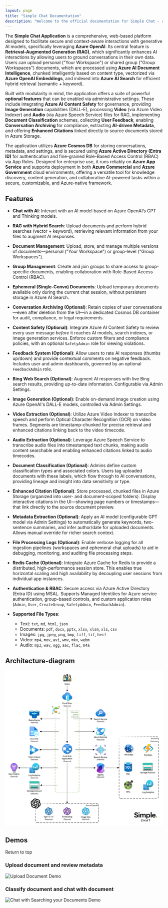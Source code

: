 ```yaml
---
layout: page
title: "Simple Chat Documentation"
description: "Welcome to the official documentation for Simple Chat - a comprehensive platform for AI-powered conversations and document intelligence."
---
```


The **Simple Chat Application** is a comprehensive, web-based platform designed to facilitate secure and context-aware interactions with generative AI models, specifically leveraging **Azure OpenAI**. Its central feature is **Retrieval-Augmented Generation (RAG)**, which significantly enhances AI interactions by allowing users to ground conversations in their own data. Users can upload personal ("Your Workspace") or shared group ("Group Workspaces") documents, which are processed using **Azure AI Document Intelligence**, chunked intelligently based on content type, vectorized via **Azure OpenAI Embeddings**, and indexed into **Azure AI Search** for efficient hybrid retrieval (semantic + keyword).

Built with modularity in mind, the application offers a suite of powerful **optional features** that can be enabled via administrative settings. These include integrating **Azure AI Content Safety** for governance, providing **Image Generation** capabilities (DALL-E), processing **Video** (via Azure Video Indexer) and **Audio** (via Azure Speech Service) files for RAG, implementing **Document Classification** schemes, collecting **User Feedback**, enabling **Conversation Archiving** for compliance, extracting **AI-driven Metadata**, and offering **Enhanced Citations** linked directly to source documents stored in Azure Storage.

The application utilizes **Azure Cosmos DB** for storing conversations, metadata, and settings, and is secured using **Azure Active Directory (Entra ID)** for authentication and fine-grained Role-Based Access Control (RBAC) via App Roles. Designed for enterprise use, it runs reliably on **Azure App Service** and supports deployment in both **Azure Commercial** and **Azure Government** cloud environments, offering a versatile tool for knowledge discovery, content generation, and collaborative AI-powered tasks within a secure, customizable, and Azure-native framework.

## Features

- **Chat with AI**: Interact with an AI model based on Azure OpenAI’s GPT and Thinking models.

- **RAG with Hybrid Search**: Upload documents and perform hybrid searches (vector + keyword), retrieving relevant information from your files to augment AI responses.

- **Document Management**: Upload, store, and manage multiple versions of documents—personal ("Your Workspace") or group-level ("Group Workspaces").

- **Group Management**: Create and join groups to share access to group-specific documents, enabling collaboration with Role-Based Access Control (RBAC).

- **Ephemeral (Single-Convo) Documents**: Upload temporary documents available only during the current chat session, without persistent storage in Azure AI Search.

- **Conversation Archiving (Optional)**: Retain copies of user conversations—even after deletion from the UI—in a dedicated Cosmos DB container for audit, compliance, or legal requirements.

- **Content Safety (Optional)**: Integrate Azure AI Content Safety to review every user message *before* it reaches AI models, search indexes, or image generation services. Enforce custom filters and compliance policies, with an optional `SafetyAdmin` role for viewing violations.

- **Feedback System (Optional)**: Allow users to rate AI responses (thumbs up/down) and provide contextual comments on negative feedback. Includes user and admin dashboards, governed by an optional `FeedbackAdmin` role.

- **Bing Web Search (Optional)**: Augment AI responses with live Bing search results, providing up-to-date information. Configurable via Admin Settings.

- **Image Generation (Optional)**: Enable on-demand image creation using Azure OpenAI's DALL-E models, controlled via Admin Settings.

- **Video Extraction (Optional)**: Utilize Azure Video Indexer to transcribe speech and perform Optical Character Recognition (OCR) on video frames. Segments are timestamp-chunked for precise retrieval and enhanced citations linking back to the video timecode.

- **Audio Extraction (Optional)**: Leverage Azure Speech Service to transcribe audio files into timestamped text chunks, making audio content searchable and enabling enhanced citations linked to audio timecodes.

- **Document Classification (Optional)**: Admins define custom classification types and associated colors. Users tag uploaded documents with these labels, which flow through to AI conversations, providing lineage and insight into data sensitivity or type.

- **Enhanced Citation (Optional)**: Store processed, chunked files in Azure Storage (organized into user- and document-scoped folders). Display interactive citations in the UI—showing page numbers or timestamps—that link directly to the source document preview.

- **Metadata Extraction (Optional)**: Apply an AI model (configurable GPT model via Admin Settings) to automatically generate keywords, two-sentence summaries, and infer author/date for uploaded documents. Allows manual override for richer search context.

- **File Processing Logs (Optional)**: Enable verbose logging for all ingestion pipelines (workspaces and ephemeral chat uploads) to aid in debugging, monitoring, and auditing file processing steps.

- **Redis Cache (Optional)**: Integrate Azure Cache for Redis to provide a distributed, high-performance session store. This enables true horizontal scaling and high availability by decoupling user sessions from individual app instances.

- **Authentication & RBAC**: Secure access via Azure Active Directory (Entra ID) using MSAL. Supports Managed Identities for Azure service authentication, group-based controls, and custom application roles (`Admin`, `User`, `CreateGroup`, `SafetyAdmin`, `FeedbackAdmin`).

- **Supported File Types**:

  -   Text: `txt`, `md`, `html`, `json`

  *   Documents: `pdf`, `docx`, `pptx`, `xlsx`, `xlsm`, `xls`, `csv`
  *   Images: `jpg`, `jpeg`, `png`, `bmp`, `tiff`, `tif`, `heif`
  *   Video: `mp4`, `mov`, `avi`, `wmv`, `mkv`, `webm`
  *   Audio: `mp3`, `wav`, `ogg`, `aac`, `flac`, `m4a`

## Architecture-diagram

![Architecture](./images/architecture.png)

## Demos

<a href="#simple-chat" style="text-decoration: none;">Return to top</a>

### Upload document and review metadata

![Upload Document Demo](./images/UploadDocumentDemo.gif)

### Classify document and chat with document

![Chat with Searching your Documents Demo](./images/ChatwithSearchingYourDocsDemo.gif)